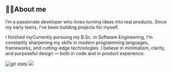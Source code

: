## 👨‍💻About me
I’m a passionate developer who loves turning ideas into real products. Since my early teens, I’ve been building projects for myself.

I finished myCurrently pursuing my B.Sc. in Software Engineering, I’m constantly sharpening my skills in modern programming languages, frameworks, and cutting-edge technologies.
I believe in minimalism, clarity, and purposeful design — both in code and in product experience.

<img src="https://github-readme-streak-stats.herokuapp.com/?user=oshriagronov&theme=tokyonight" alt="git stats"/>
<img src="https://github-readme-stats.vercel.app/api/top-langs/?username=oshriagronov">
